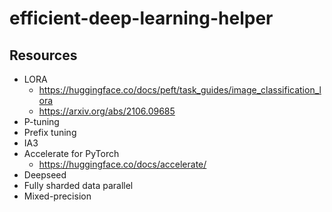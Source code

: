 # efficient-deep-learning-helper

## Resources
- LORA
    - https://huggingface.co/docs/peft/task_guides/image_classification_lora
    - https://arxiv.org/abs/2106.09685
- P-tuning
- Prefix tuning
- IA3
- Accelerate for PyTorch
    - https://huggingface.co/docs/accelerate/
- Deepseed
- Fully sharded data parallel
- Mixed-precision